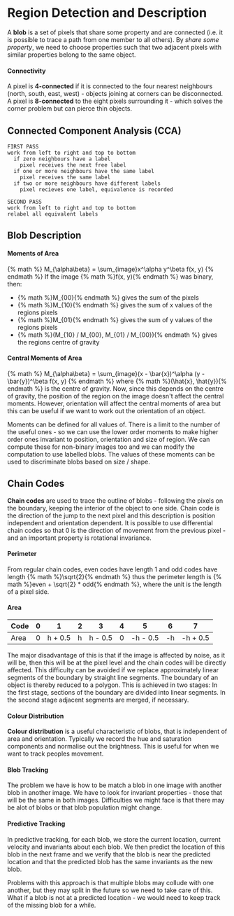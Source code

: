 # Region Detection and Description

A **blob** is a set of pixels that share some property and are connected (i.e. it is possible to trace a path from one member to all others). By *share some property*, we need to choose properties such that two adjacent pixels with similar properties belong to the same object.

#### Connectivity
A pixel is **4-connected** if it is connected to the four nearest neighbours (north, south, east, west) - objects joining at corners can be disconnected. A pixel is **8-connected** to the eight pixels surrounding it - which solves the corner problem but can pierce thin objects.

## Connected Component Analysis (CCA)
```
FIRST PASS
work from left to right and top to bottom
  if zero neighbours have a label
    pixel receives the next free label
  if one or more neighbours have the same label
    pixel receives the same label
  if two or more neighbours have different labels
    pixel recieves one label, equivalence is recorded

SECOND PASS
work from left to right and top to bottom
relabel all equivalent labels
```

## Blob Description
#### Moments of Area
{% math %}
M_{\alpha\beta} = \sum_{image}x^\alpha y^\beta f(x, y)
{% endmath %}
If the image {% math %}f(x, y){% endmath %} was binary, then:
- {% math %}M_{00}{% endmath %} gives the sum of the pixels
- {% math %}M_{10}{% endmath %} gives the sum of x values of the regions pixels
- {% math %}M_{01}{% endmath %} gives the sum of y values of the regions pixels
- {% math %}(M_{10} / M_{00}, M_{01} / M_{00}){% endmath %} gives the regions centre of gravity

#### Central Moments of Area
{% math %}
M_{\alpha\beta} = \sum_{image}(x - \bar{x})^\alpha (y - \bar{y})^\beta f(x, y)
{% endmath %}
where {% math %}(\hat{x}, \hat{y}){% endmath %} is the centre of gravity. Now, since this depends on the centre of gravity, the position of the region on the image doesn't affect the central moments. However, orientation will affect the central moments of area but this can be useful if we want to work out the orientation of an object.

Moments can be defined for all values of. There is a limit to the number of the useful ones - so we can use the lower order moments to make higher order ones invariant to position, orientation and size of region. We can compute these for non-binary images too and we can modify the computation to use labelled blobs. The values of these moments can be used to discriminate blobs based on size / shape.

## Chain Codes
**Chain codes** are used to trace the outline of blobs - following the pixels on the boundary, keeping the interior of the object to one side. Chain code is the direction of the jump to the next pixel and this description is position independent and orientation dependent. It is possible to use differential chain codes so that 0 is the direction of movement from the previous pixel - and an important property is rotational invariance.

#### Perimeter
From regular chain codes, even codes have length 1 and odd codes have length {% math %}\sqrt{2}{% endmath %} thus the perimeter length is {% math %}even + \sqrt{2} * odd{% endmath %}, where the unit is the length of a pixel side.

#### Area
| Code | 0 | 1 | 2 | 3 | 4 | 5 | 6 | 7 |
| ---- | - | - | - | - | - | - | - | - |
| Area | 0 | h + 0.5 | h | h - 0.5 | 0 | -h - 0.5 | -h | -h + 0.5 |

The major disadvantage of this is that if the image is affected by noise, as it will be, then this will be at the pixel level and the chain codes will be directly affected. This difficulty can be avoided if we replace approximately linear segments of the boundary by straight line segments. The boundary of an object is thereby reduced to a polygon. This is achieved in two stages: In the first stage, sections of the boundary are divided into linear segments. In the second stage adjacent segments are merged, if necessary.

#### Colour Distribution
**Colour distribution** is a useful characteristic of blobs, that is independent of area and orientation. Typically we record the hue and saturation components and normalise out the brightness. This is useful for when we want to track peoples movement.

#### Blob Tracking
The problem we have is how to be match a blob in one image with another blob in another image. We have to look for invariant properties - those that will be the same in both images. Difficulties we might face is that there may be alot of blobs or that blob population might change.

#### Predictive Tracking
In predictive tracking, for each blob, we store the current location, current velocity and invariants about each blob. We then predict the location of this blob in the next frame and we verify that the blob is near the predicted location and that the predicted blob has the same invariants as the new blob.

Problems with this approach is that multiple blobs may collude with one another, but they may split in the future so we need to take care of this. What if a blob is not at a predicted location - we would need to keep track of the missing blob for a while.